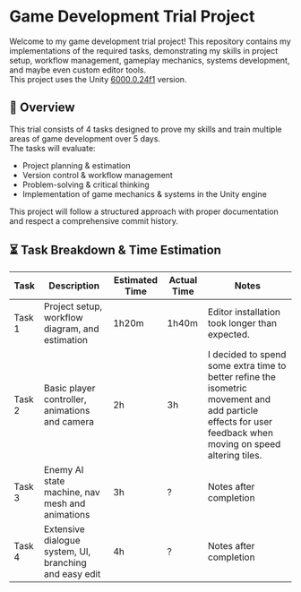 # Game Development Trial Project
Welcome to my game development trial project! This repository contains my implementations of the required tasks, demonstrating my skills in project setup, workflow management, gameplay mechanics, systems development, and maybe even custom editor tools.  
This project uses the Unity [6000.0.24f1](https://unity.com/releases/editor/archive) version.

## 📝 Overview
This trial consists of 4 tasks designed to prove my skills and train multiple areas of game development over 5 days.  
The tasks will evaluate:

- Project planning & estimation  
- Version control & workflow management  
- Problem-solving & critical thinking  
- Implementation of game mechanics & systems in the Unity engine

This project will follow a structured approach with proper documentation and respect a comprehensive commit history.

## ⏳ Task Breakdown & Time Estimation
| Task | Description | Estimated Time | Actual Time | Notes |
|-|-|-|-|-|
|Task 1	|Project setup, workflow diagram, and estimation |1h20m| 1h40m	| Editor installation took longer than expected. |
|Task 2	|Basic player controller, animations and camera |2h | 3h | I decided to spend some extra time to better refine the isometric movement and add particle effects for user feedback when moving on speed altering tiles. |
|Task 3	|Enemy AI state machine, nav mesh and animations |3h | ?	| Notes after completion |
|Task 4	|Extensive dialogue system, UI, branching and easy edit |4h | ? | Notes after completion |